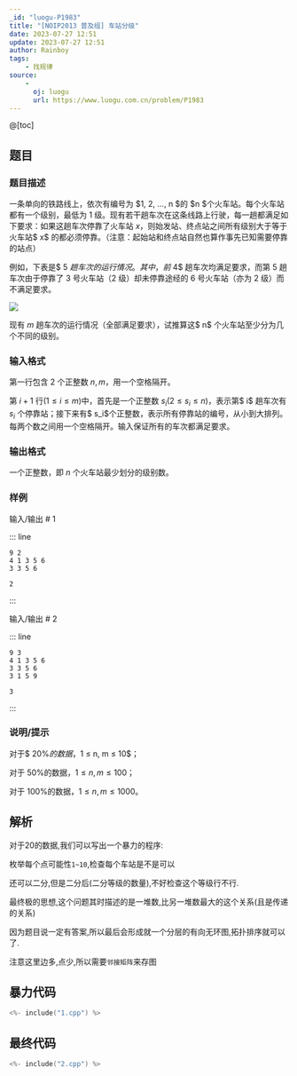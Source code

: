 ```yaml
---
_id: "luogu-P1983"
title: "[NOIP2013 普及组] 车站分级"
date: 2023-07-27 12:51
update: 2023-07-27 12:51
author: Rainboy
tags:
    - 找规律
source: 
    - 
      oj: luogu
      url: https://www.luogu.com.cn/problem/P1983
---
```


@[toc]

## 题目



### 题目描述

一条单向的铁路线上，依次有编号为 $1, 2, …, n $的 $n $个火车站。每个火车站都有一个级别，最低为 $1$ 级。现有若干趟车次在这条线路上行驶，每一趟都满足如下要求：如果这趟车次停靠了火车站 $x$，则始发站、终点站之间所有级别大于等于火车站$ x$ 的都必须停靠。（注意：起始站和终点站自然也算作事先已知需要停靠的站点）

例如，下表是$ 5 $趟车次的运行情况。其中，前$ 4$ 趟车次均满足要求，而第 $5$ 趟车次由于停靠了 $3$ 号火车站（$2$ 级）却未停靠途经的 $6$ 号火车站（亦为 $2$ 级）而不满足要求。



 ![](https://cdn.luogu.com.cn/upload/pic/1238.png) 

现有 $m$ 趟车次的运行情况（全部满足要求），试推算这$ n$ 个火车站至少分为几个不同的级别。




### 输入格式
第一行包含 $2$ 个正整数 $n, m$，用一个空格隔开。

第 $i + 1$ 行$(1 ≤ i ≤ m)$中，首先是一个正整数 $s_i(2 ≤ s_i ≤ n)$，表示第$ i$ 趟车次有 $s_i$ 个停靠站；接下来有$ s_i$个正整数，表示所有停靠站的编号，从小到大排列。每两个数之间用一个空格隔开。输入保证所有的车次都满足要求。




### 输出格式

一个正整数，即 $n$ 个火车站最少划分的级别数。




### 样例



输入/输出 # 1

::: line
```
9 2 
4 1 3 5 6 
3 3 5 6 
```

```
2
```
:::

输入/输出 # 2

::: line
```
9 3 
4 1 3 5 6 
3 3 5 6 
3 1 5 9 
```

```
3
```
:::





### 说明/提示
对于$ 20\%$的数据，$1 ≤ n, m ≤ 10$；

对于 $50\%$的数据，$1 ≤ n, m ≤ 100$；

对于 $100\%$的数据，$1 ≤ n, m ≤ 1000$。

## 解析

对于$20%$的数据,我们可以写出一个暴力的程序:

枚举每个点可能性`1~10`,检查每个车站是不是可以

还可以二分,但是二分后(二分等级的数量),不好检查这个等级行不行.


最终极的思想,这个问题其时描述的是一堆数,比另一堆数最大的这个关系(且是传递的关系)

因为题目说一定有答案,所以最后会形成就一个分层的有向无环图,拓扑排序就可以了.


注意这里边多,点少,所以需要`邻接矩阵`来存图


## 暴力代码

```c
<%- include("1.cpp") %>
```

## 最终代码


```c
<%- include("2.cpp") %>
```
